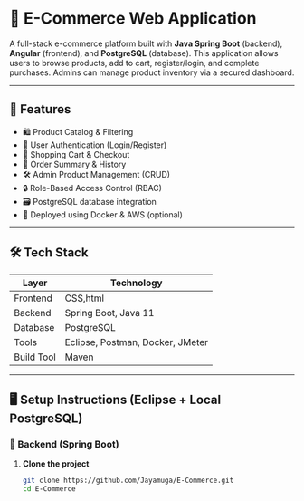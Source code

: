 # 🛒 E-Commerce Web Application

A full-stack e-commerce platform built with **Java Spring Boot** (backend), **Angular** (frontend), and **PostgreSQL** (database). This application allows users to browse products, add to cart, register/login, and complete purchases. Admins can manage product inventory via a secured dashboard.

---

## 📌 Features

- 🛍️ Product Catalog & Filtering
- 👤 User Authentication (Login/Register)
- 🛒 Shopping Cart & Checkout
- 🧾 Order Summary & History
- 🛠️ Admin Product Management (CRUD)
- 🔒 Role-Based Access Control (RBAC)
- 🗃️ PostgreSQL database integration
- 🚀 Deployed using Docker & AWS (optional)

---

## 🛠 Tech Stack

| Layer       | Technology             |
|-------------|------------------------|
| Frontend    | CSS,html               |
| Backend     | Spring Boot, Java 11   |
| Database    | PostgreSQL             |
| Tools       | Eclipse, Postman, Docker, JMeter |
| Build Tool  | Maven                  |

---

## 🖥️ Setup Instructions (Eclipse + Local PostgreSQL)

### 🔧 Backend (Spring Boot)

1. **Clone the project**
   ```bash
   git clone https://github.com/Jayamuga/E-Commerce.git
   cd E-Commerce

